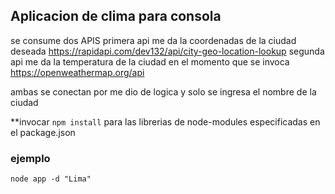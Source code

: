 ## Aplicacion de clima para consola

se consume dos APIS
primera api me da la coordenadas de la ciudad deseada 
https://rapidapi.com/dev132/api/city-geo-location-lookup
segunda api me da la temperatura de la ciudad en el momento que se invoca
https://openweathermap.org/api

ambas se conectan por me dio de logica y solo se ingresa el nombre de la ciudad

**invocar ```npm install``` para las librerias de node-modules especificadas en el package.json

### ejemplo
```
node app -d "Lima"
```
